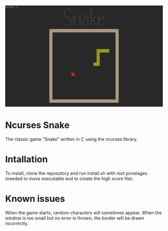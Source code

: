 ![Screenshot](image.png)
# Ncurses Snake

The classic game "Snake" written in C using the ncurses library.

# Intallation

To install, clone the reposotory and run install.sh with root privelages (needed to move executable and to create the high score file).

# Known issues

When the game starts, random characters will sometimes appear.
When the window is too small but no error is thrown, the border will be drawn incorrectly.
